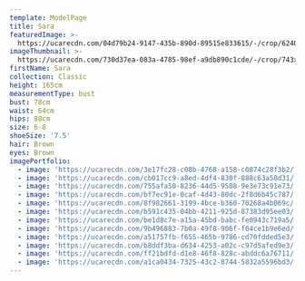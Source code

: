 ```yaml
---
template: ModelPage
title: Sara
featuredImage: >-
  https://ucarecdn.com/04d79b24-9147-435b-890d-89515e833615/-/crop/6240x3148/0,0/-/preview/
imageThumbnail: >-
  https://ucarecdn.com/730d37ea-083a-4785-98ef-a9db890c1cde/-/crop/743x950/862,4/-/preview/
firstName: Sara
collection: Classic
height: 165cm
measurementType: bust
bust: 78cm
waist: 64cm
hips: 88cm
size: 6-8
shoeSize: '7.5'
hair: Brown
eyes: Brown
imagePortfolio:
  - image: 'https://ucarecdn.com/3e17fc28-c08b-4768-a158-c0874c28f3b2/'
  - image: 'https://ucarecdn.com/cb017cc9-a8ed-4df4-830f-888c63a50d31/'
  - image: 'https://ucarecdn.com/755afa50-8236-44d5-9508-9e3e73c91e73/'
  - image: 'https://ucarecdn.com/bf7ec91e-0caf-4d43-80dc-2f8d6b45c787/'
  - image: 'https://ucarecdn.com/8f982661-3199-4bce-b360-70268a4b069c/'
  - image: 'https://ucarecdn.com/b591c435-04bb-4211-925d-87383d95ee03/'
  - image: 'https://ucarecdn.com/be1d8c7e-a15a-45bd-babc-fe0943c719a5/'
  - image: 'https://ucarecdn.com/9b496883-7b0a-49f8-906f-f04ce1b9e6ed/'
  - image: 'https://ucarecdn.com/a51757fb-f655-465b-9786-cd70fdded5e3/'
  - image: 'https://ucarecdn.com/b8ddf3ba-d634-4253-a02c-c97d5afed9e3/'
  - image: 'https://ucarecdn.com/ff21bdfd-d1e8-46f8-828c-abddc6a76711/'
  - image: 'https://ucarecdn.com/a1ca0434-7325-43c2-8744-5832a5596bd3/'
---
```


